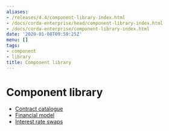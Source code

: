 ```yaml
---
aliases:
- /releases/4.4/component-library-index.html
- /docs/corda-enterprise/head/component-library-index.html
- /docs/corda-enterprise/component-library-index.html
date: '2020-01-08T09:59:25Z'
menu: []
tags:
- component
- library
title: Component library
---
```



# Component library



* [Contract catalogue](contract-catalogue.md)
* [Financial model](financial-model.md)
* [Interest rate swaps](contract-irs.md)
